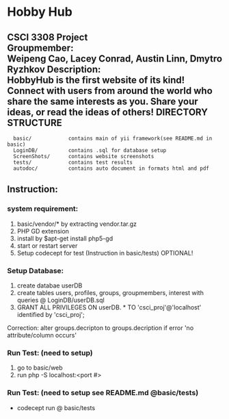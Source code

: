 # Hobby Hub
CSCI 3308 Project  
Groupmember:  
Weipeng Cao, Lacey Conrad, Austin Linn, Dmytro Ryzhkov
Description:  
HobbyHub is the first website of its kind! Connect with users from around the world who share the same interests as you. Share your ideas, or read the ideas of others!
DIRECTORY STRUCTURE
-------------------
      basic/            contains main of yii framework(see README.md in basic)
      LoginDB/          contains .sql for database setup
      ScreenShots/      contains website screenshots
      tests/       		contains test results
      autodoc/			contains auto document in formats html and pdf
      
## Instruction:

### system requirement: 
1. basic/vendor/* by extracting vendor.tar.gz
2. PHP GD extension
  1. install by $apt-get install php5-gd
  2. start or restart server
3. Setup codecept for test (Instruction in basic/tests) OPTIONAL!

### Setup Database:
1. create databae userDB
2. create tables users, profiles, groups, groupmembers, interest with queries @ LoginDB/userDB.sql
3. GRANT ALL PRIVILEGES ON userDB. * TO 'csci_proj'@'localhost' identified by 'csci_proj';

Correction: alter groups.decripton to groups.decription if error 'no attribute/column occurs'

### Run Test: (need to setup)
1. go to basic/web
2. run php -S localhost:<port #> 

### Run Test: (need to setup see README.md @basic/tests)
- codecept run @ basic/tests



